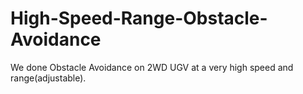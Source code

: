 # High-Speed-Range-Obstacle-Avoidance
We done Obstacle Avoidance on 2WD UGV at a very high speed and range(adjustable). 
